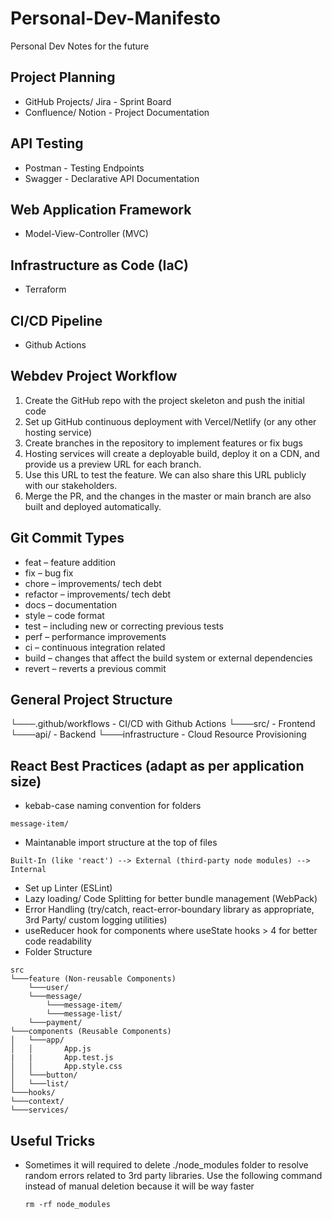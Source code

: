 # Personal-Dev-Manifesto

Personal Dev Notes for the future

## Project Planning

- GitHub Projects/ Jira - Sprint Board
- Confluence/ Notion - Project Documentation

## API Testing

- Postman - Testing Endpoints
- Swagger - Declarative API Documentation

## Web Application Framework

- Model-View-Controller (MVC)

## Infrastructure as Code (IaC)

- Terraform

## CI/CD Pipeline

- Github Actions

## Webdev Project Workflow

1. Create the GitHub repo with the project skeleton and push the initial code
2. Set up GitHub continuous deployment with Vercel/Netlify (or any other hosting service)
3. Create branches in the repository to implement features or fix bugs
4. Hosting services will create a deployable build, deploy it on a CDN, and provide us a preview URL for each branch.
5. Use this URL to test the feature. We can also share this URL publicly with our stakeholders.
6. Merge the PR, and the changes in the master or main branch are also built and deployed automatically.

## Git Commit Types

- feat – feature addition
- fix – bug fix
- chore – improvements/ tech debt
- refactor – improvements/ tech debt
- docs – documentation
- style – code format
- test – including new or correcting previous tests
- perf – performance improvements
- ci – continuous integration related
- build – changes that affect the build system or external dependencies
- revert – reverts a previous commit

## General Project Structure

└───.github/workflows - CI/CD with Github Actions
└───src/ - Frontend
└───api/ - Backend
└───infrastructure - Cloud Resource Provisioning

## React Best Practices (adapt as per application size)

- kebab-case naming convention for folders

```
message-item/
```

- Maintanable import structure at the top of files

```
Built-In (like 'react') --> External (third-party node modules) --> Internal
```

- Set up Linter (ESLint)
- Lazy loading/ Code Splitting for better bundle management (WebPack)
- Error Handling (try/catch, react-error-boundary library as appropriate, 3rd Party/ custom logging utilities)
- useReducer hook for components where useState hooks > 4 for better code readability
- Folder Structure

```
src
└───feature (Non-reusable Components)
    └───user/
    └───message/
        └───message-item/
        └───message-list/
    └───payment/
└───components (Reusable Components)
│   └───app/
│   │       App.js
|   |       App.test.js
│   │       App.style.css
│   └───button/
│   └───list/
└───hooks/
└───context/
└───services/
```

## Useful Tricks

- Sometimes it will required to delete ./node_modules folder to resolve random errors related to 3rd party libraries. Use the following command instead of manual deletion because it will be way faster
  ```
  rm -rf node_modules
  ```
